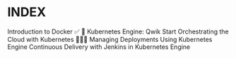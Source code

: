 # INDEX

Introduction to Docker ✅  📝
Kubernetes Engine: Qwik Start 
Orchestrating the Cloud with Kubernetes 🏋🏽‍♂️
Managing Deployments Using Kubernetes Engine
Continuous Delivery with Jenkins in Kubernetes Engine